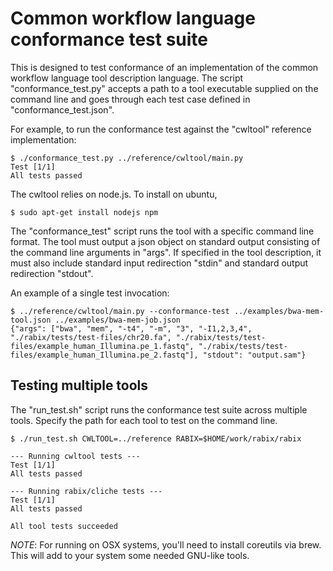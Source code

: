 # Common workflow language conformance test suite

This is designed to test conformance of an implementation of the common
workflow language tool description language.  The script "conformance_test.py"
accepts a path to a tool executable supplied on the command line and goes
through each test case defined in "conformance_test.json".

For example, to run the conformance test against the "cwltool" reference
implementation:

```
$ ./conformance_test.py ../reference/cwltool/main.py
Test [1/1]
All tests passed
```

The cwltool relies on node.js. To install on ubuntu,

```
$ sudo apt-get install nodejs npm
```

The "conformance_test" script runs the tool with a specific command line
format. The tool must output a json object on standard output consisting of the
command line arguments in "args".  If specified in the tool description, it
must also include standard input redirection "stdin" and standard output
redirection "stdout".

An example of a single test invocation:

```
$ ../reference/cwltool/main.py --conformance-test ../examples/bwa-mem-tool.json ../examples/bwa-mem-job.json
{"args": ["bwa", "mem", "-t4", "-m", "3", "-I1,2,3,4", "./rabix/tests/test-files/chr20.fa", "./rabix/tests/test-files/example_human_Illumina.pe_1.fastq", "./rabix/tests/test-files/example_human_Illumina.pe_2.fastq"], "stdout": "output.sam"}
```

## Testing multiple tools

The "run_test.sh" script runs the conformance test suite across multiple tools.
Specify the path for each tool to test on the command line.

```
$ ./run_test.sh CWLTOOL=../reference RABIX=$HOME/work/rabix/rabix

--- Running cwltool tests ---
Test [1/1]
All tests passed

--- Running rabix/cliche tests ---
Test [1/1]
All tests passed

All tool tests succeeded
```

_NOTE_: For running on OSX systems, you'll need to install coreutils via brew. This will add to your
system some needed GNU-like tools. 
